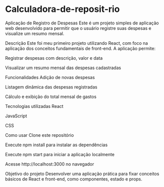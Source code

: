 # Calculadora-de-reposit-rio
Aplicação de Registro de Despesas
Este é um projeto simples de aplicação web desenvolvido para permitir que o usuário registre suas despesas e visualize um resumo mensal.

Descrição
Este foi meu primeiro projeto utilizando React, com foco na aplicação dos conceitos fundamentais de front-end. A aplicação permite:

Registrar despesas com descrição, valor e data

Visualizar um resumo mensal das despesas cadastradas

Funcionalidades
Adição de novas despesas

Listagem dinâmica das despesas registradas

Cálculo e exibição do total mensal de gastos

Tecnologias utilizadas
React

JavaScript

CSS

Como usar
Clone este repositório

Execute npm install para instalar as dependências

Execute npm start para iniciar a aplicação localmente

Acesse http://localhost:3000 no navegador

Objetivo do projeto
Desenvolver uma aplicação prática para fixar conceitos básicos de React e front-end, como componentes, estado e props.
